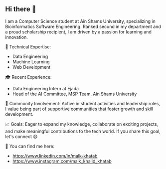 ## Hi there 👋

I am a Computer Science student at Ain Shams University, specializing in Bioinformatics Software Engineering. Ranked second in my department and a proud scholarship recipient, I am driven by a passion for learning and innovation.

🚀 Technical Expertise:
- Data Engineering
- Machine Learning
- Web Development

🎓 Recent Experience:
- Data Engineering Intern at Ejada
- Head of the AI Committee, MSP Team, Ain Shams University

🤝 Community Involvement:
Active in student activities and leadership roles, I value being part of supportive communities that foster growth and skill development.

📈 Goals:
Eager to expand my knowledge, collaborate on exciting projects, and make meaningful contributions to the tech world. If you share this goal, let's connect 😄

🔗 You can find me here:
- https://www.linkedin.com/in/malk-khatab
- https://www.instagram.com/malk_khalid_khatab
